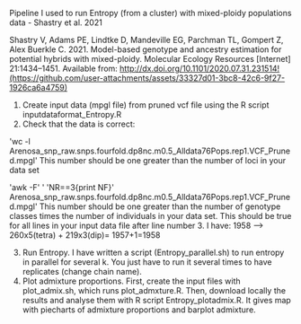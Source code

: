 Pipeline I used to run Entropy (from a cluster) with mixed-ploidy populations data - Shastry et al. 2021

Shastry V, Adams PE, Lindtke D, Mandeville EG, Parchman TL, Gompert Z, Alex Buerkle C. 2021. Model-based genotype and ancestry estimation for potential hybrids with mixed-ploidy. Molecular Ecology Resources [Internet] 21:1434–1451. Available from: http://dx.doi.org/10.1101/2020.07.31.231514!(https://github.com/user-attachments/assets/33327d01-3bc8-42c6-9f27-1926ca6a4759)

1. Create input data (mpgl file) from pruned vcf file using the R script inputdataformat_Entropy.R
2. Check that the data is correct:

'wc -l Arenosa_snp_raw.snps.fourfold.dp8nc.m0.5_Alldata76Pops.rep1.VCF_Pruned.mpgl' 
This number should be one greater than the number of loci in your data set

'awk -F' ' 'NR==3{print NF}' Arenosa_snp_raw.snps.fourfold.dp8nc.m0.5_Alldata76Pops.rep1.VCF_Pruned.mpgl'
This number should be one greater than the number of genotype classes times the number of individuals in your data set. This should be true for all lines in your input data file after line number 3.
I have: 1958 --> 260x5(tetra) + 219x3(dip)= 1957+1=1958

3. Run Entropy. I have written a script (Entropy_parallel.sh) to run entropy in parallel for several k. You just have to run it several times to have replicates (change chain name).
4. Plot admixture proportions. First, create the input files with plot_admix.sh, which runs plot_admxture.R. Then, download locally the results and analyse them with R script Entropy_plotadmix.R. It gives map with piecharts of admixture proportions and barplot admixture.
